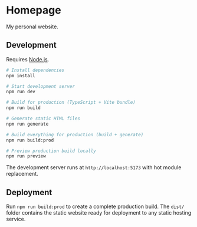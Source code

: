 # Homepage

My personal website.

## Development

Requires [Node.js](https://nodejs.org/).

```bash
# Install dependencies
npm install

# Start development server
npm run dev

# Build for production (TypeScript + Vite bundle)
npm run build

# Generate static HTML files
npm run generate

# Build everything for production (build + generate)
npm run build:prod

# Preview production build locally
npm run preview
```

The development server runs at `http://localhost:5173` with hot module replacement.

## Deployment

Run `npm run build:prod` to create a complete production build. The `dist/` folder contains the static website ready for deployment to any static hosting service.
